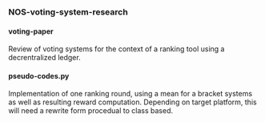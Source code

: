 ### NOS-voting-system-research

#### voting-paper

Review of voting systems for the context of a ranking tool using a decrentralized ledger.

#### pseudo-codes.py

Implementation of one ranking round, using a mean for a bracket systems as well as resulting reward computation. Depending on target platform, this will need a rewrite form procedual to class based.
